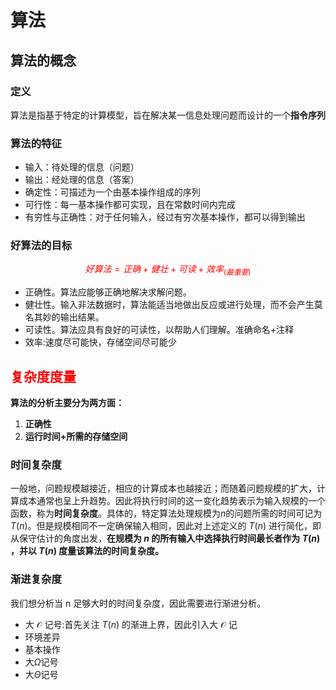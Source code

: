 # 算法

## 算法的概念

### 定义

算法是指基于特定的计算模型，旨在解决某一信息处理问题而设计的一个**指令序列**

### 算法的特征

- 输入：待处理的信息（问题）
- 输出：经处理的信息（答案）
- 确定性：可描述为一个由基本操作组成的序列
- 可行性：每一基本操作都可实现，且在常数时间内完成
- 有穷性与正确性：对于任何输入，经过有穷次基本操作，都可以得到输出

### 好算法的目标

<font color="red">

$$
好算法=正确+健壮+可读+效率_{(最重要)}
$$

</font>

- 正确性。算法应能够正确地解决求解问题。
- 健壮性。输入非法数据时，算法能适当地做出反应或进行处理，而不会产生莫名其妙的输出结果。
- 可读性。算法应具有良好的可读性，以帮助人们理解。准确命名+注释
- 效率:速度尽可能快，存储空间尽可能少

## <font color="red">复杂度度量</font>

**算法的分析主要分为两方面：**

1. **正确性**
2. **运行时间+所需的存储空间**

### 时间复杂度

一般地，问题规模越接近，相应的计算成本也越接近；而随着问题规模的扩大，计算成本通常也呈上升趋势。因此将执行时间的这一变化趋势表示为输入规模的一个函数，称为**时间复杂度**。具体的，特定算法处理规模为$n$的问题所需的时间可记为 $T(n)$。但是规模相同不一定确保输入相同，因此对上述定义的 $T(n)$ 进行简化，即从保守估计的角度出发，**在规模为 $n$ 的所有输入中选择执行时间最长者作为 $T(n)$ ，并以 $T(n)$ 度量该算法的时间复杂度。**

### 渐进复杂度

我们想分析当 n 足够大时的时间复杂度，因此需要进行渐进分析。

- 大 $\mathcal{O}$ 记号:首先关注 $T(n)$ 的渐进上界，因此引入大 $\mathcal{O}$ 记
- 环境差异
- 基本操作
- 大$\Omega$记号
- 大$\Theta$记号
